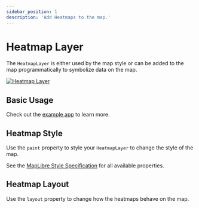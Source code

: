 ```yaml
---
sidebar_position: 1
description: 'Add Heatmaps to the map.'
---
```


# Heatmap Layer

The `HeatmapLayer` is either used by the map style or can be added to the map
programmatically to symbolize data on the map.

[![Heatmap Layer](/img/layers/heatmap_layer.jpg)](https://flutter-maplibre.pages.dev/demo/#/layers/heatmap)

## Basic Usage

Check out
the [example app](https://github.com/josxha/flutter-maplibre/blob/main/example/lib/layers_heatmap_page.dart)
to learn more.

## Heatmap Style

Use the `paint` property to style your `HeatmapLayer` to change the style of the
map.

See
the [MapLibre Style Specification](https://maplibre.org/maplibre-style-spec/layers/#heatmap)
for all available properties.

## Heatmap Layout

Use the `layout` property to change how the
heatmaps behave on the map.